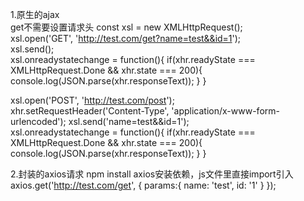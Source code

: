 1.原生的ajax  
get不需要设置请求头
const xsl = new XMLHttpRequest();  
xsl.open('GET', 'http://test.com/get?name=test&&id=1');  
xsl.send();  
xsl.onreadystatechange = function(){
    if(xhr.readyState === XMLHttpRequest.Done && xhr.state === 200){
        console.log(JSON.parse(xhr.responseText));
    }
}

xsl.open('POST', 'http://test.com/post');  
xhr.setRequestHeader('Content-Type', 'application/x-www-form-urlencoded');
xsl.send('name=test&&id=1');  
xsl.onreadystatechange = function(){
    if(xhr.readyState === XMLHttpRequest.Done && xhr.state === 200){
        console.log(JSON.parse(xhr.responseText));
    }
}

2.封装的axios请求
npm install axios安装依赖，js文件里直接import引入
axios.get('http://test.com/get', {
  params:{
    name: 'test',
    id: '1'
  }
});
